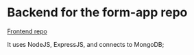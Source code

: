 # Backend for the form-app repo

[Frontend repo](https://github.com/adriapujol/form-app)

It uses NodeJS, ExpressJS, and connects to MongoDB;
